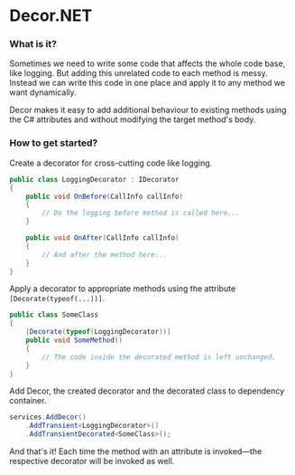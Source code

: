 # Decor.NET

### What is it?
Sometimes we need to write some code that affects the whole code base, like logging. But adding this unrelated code to each method is messy. Instead we can write this code in one place and apply it to any method we want dynamically.

Decor makes it easy to add additional behaviour to existing methods using the C# attributes and without modifying the target method's body.

### How to get started?
Create a decorator for cross-cutting code like logging.
```csharp
public class LoggingDecorator : IDecorator
{
    public void OnBefore(CallInfo callInfo)
    {
        // Do the logging before method is called here...
    }

    public void OnAfter(CallInfo callInfo)
    {
        // And after the method here...
    }
}
```
Apply a decorator to appropriate methods using the attribute `[Decorate(typeof(...))]`.
```csharp
public class SomeClass
{
    [Decorate(typeof(LoggingDecorator))]
    public void SomeMethod() 
    {
        // The code inside the decorated method is left unchanged. 
    }
}
```
Add Decor, the created decorator and the decorated class to dependency container.
```csharp
services.AddDecor()
    .AddTransient<LoggingDecorator>()
    .AddTransientDecorated<SomeClass>();
```
And that's it! Each time the method with an attribute is invoked—the respective decorator will be invoked as well.
